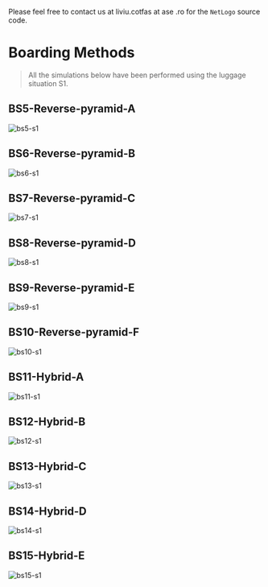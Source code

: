 Please feel free to contact us at liviu.cotfas at ase .ro for the `NetLogo` source code.

# Boarding Methods

> All the simulations below have been performed using the luggage situation S1.

## BS5-Reverse-pyramid-A
![bs5-s1](recordings/bs5-s1.gif)

## BS6-Reverse-pyramid-B
![bs6-s1](recordings/bs6-s1.gif)

## BS7-Reverse-pyramid-C
![bs7-s1](recordings/bs7-s1.gif)

## BS8-Reverse-pyramid-D
![bs8-s1](recordings/bs8-s1.gif)

## BS9-Reverse-pyramid-E
![bs9-s1](recordings/bs9-s1.gif)

## BS10-Reverse-pyramid-F
![bs10-s1](recordings/bs10-s1.gif)

## BS11-Hybrid-A
![bs11-s1](recordings/bs11-s1.gif)

## BS12-Hybrid-B
![bs12-s1](recordings/bs12-s1.gif)

## BS13-Hybrid-C
![bs13-s1](recordings/bs13-s1.gif)

## BS14-Hybrid-D
![bs14-s1](recordings/bs14-s1.gif)

## BS15-Hybrid-E
![bs15-s1](recordings/bs15-s1.gif)